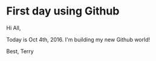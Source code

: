 # First day using Github

Hi All,

Today is Oct 4th, 2016. I'm building my new Github world!

Best,
Terry
